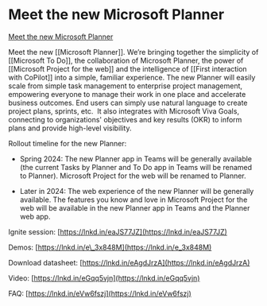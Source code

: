 # Meet the new Microsoft Planner

[Meet the new Microsoft Planner](https://www.linkedin.com/posts/benceorban_meet-the-new-microsoft-planner-were-bringing-activity-7133759934692782080-Ea8_)

Meet the new [[Microsoft Planner]]. We’re bringing together the simplicity of [[Microsoft To Do]], the collaboration of Microsoft Planner, the power of [[Microsoft Project for the web]] and the intelligence of [[First interaction with CoPilot]] into a simple, familiar experience. The new Planner will easily scale from simple task management to enterprise project management, empowering everyone to manage their work in one place and accelerate business outcomes. End users can simply use natural language to create project plans, sprints, etc.  It also integrates with Microsoft Viva Goals, connecting to organizations' objectives and key results (OKR) to inform plans and provide high-level visibility.
  
Rollout timeline for the new Planner:   
  
- Spring 2024: The new Planner app in Teams will be generally available (the current Tasks by Planner and To Do app in Teams will be renamed to Planner). Microsoft Project for the web will be renamed to Planner.   
  
- Later in 2024: The web experience of the new Planner will be generally available. The features you know and love in Microsoft Project for the web will be available in the new Planner app in Teams and the Planner web app.  

Ignite session: [https://lnkd.in/eaJS77JZ](https://lnkd.in/eaJS77JZ)  
  
Demos: [https://lnkd.in/e\_3x848M](https://lnkd.in/e_3x848M)  
  
Download datasheet: [https://lnkd.in/eAgdJrzA](https://lnkd.in/eAgdJrzA)  
  
Video: [https://lnkd.in/eGqq5vjn](https://lnkd.in/eGqq5vjn)  
  
FAQ: [https://lnkd.in/eVw6fszj](https://lnkd.in/eVw6fszj)